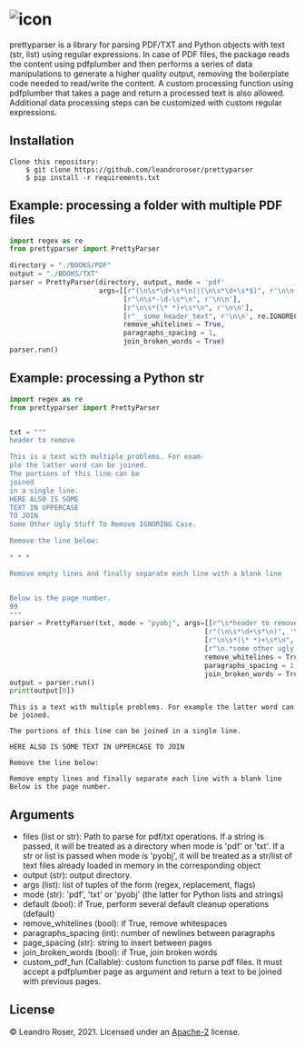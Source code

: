
![icon](https://user-images.githubusercontent.com/10769732/140857203-e0580717-52c3-4cdd-affc-00ad5bf0a526.png)
===========


prettyparser is a library for parsing PDF/TXT and Python objects with text (str, list) using regular expressions. 
In case of PDF files, the package reads the content using pdfplumber and then performs a series of
data manipulations to generate a higher quality output, removing the boilerplate code needed to read/write the content. A custom processing function using pdfplumber that takes a page and return a processed text is also allowed. Additional data processing steps can be customized with custom regular expressions.


## Installation

```
Clone this repository:
    $ git clone https://github.com/leandroroser/prettyparser
    $ pip install -r requirements.txt
```


## Example: processing a folder with multiple PDF files

```Python
import regex as re
from prettyparser import PrettyParser

directory = "./BOOKS/PDF"
output = "./BOOKS/TXT"
parser = PrettyParser(directory, output, mode = 'pdf' 
                      args=[[r"(\n\s*\d+\s*\n)|(\n\s*\d+\s*$)", r'\n\n'],
                            [r"\n\s*-\d-\s*\n", r'\n\n'], 
                            [r"\n\s*(\* *)+\s*\n", r'\n\n'],
                            [r"__some_header_text", r'\n\n', re.IGNORECASE]],
                            remove_whitelines = True,
                            paragraphs_spacing = 1,
                            join_broken_words = True)
parser.run()
```

## Example: processing a Python str

```Python
import regex as re
from prettyparser import PrettyParser


txt = """
header to remove

This is a text with multiple problems. For exam-
ple the latter word can be joined. 
The portions of this line can be
joined
in a single line.
HERE ALSO IS SOME
TEXT IN UPPERCASE
TO JOIN
Some Other Ugly Stuff To Remove IGNORING Case. 

Remove the line below:

* * * 

Remove empty lines and finally separate each line with a blank line


Below is the page number.
99
"""
parser = PrettyParser(txt, mode = "pyobj", args=[[r"\s*header to remove\s*\n",r""],
                                                [r"(\n\s*\d+\s*\n)", '\n\n'],
                                                [r"\n\s*(\* *)+\s*\n", '\n\n'],
                                                [r"\n.*some other ugly stuff.*", '\n\n', re.IGNORECASE]],
                                                remove_whitelines = True,
                                                paragraphs_spacing = 1,
                                                join_broken_words = True)
output = parser.run()
print(output[0])
```

```
This is a text with multiple problems. For example the latter word can be joined.

The portions of this line can be joined in a single line.

HERE ALSO IS SOME TEXT IN UPPERCASE TO JOIN

Remove the line below: 

Remove empty lines and finally separate each line with a blank line Below is the page number.
```

Arguments
---------
- files (list or str): Path to parse for pdf/txt operations. If a string is passed, it will be treated as a directory when mode is 'pdf' or 'txt'. If a str or list is passed when mode is 'pyobj', it will be treated as a str/list of text files already loaded in memory in the corresponding object
- output (str): output directory.
- args (list): list of tuples of the form (regex, replacement, flags)
- mode (str): 'pdf', 'txt' or 'pyobj' (the latter for Python lists and strings)
- default (bool): if True, perform several default cleanup operations (default)
- remove_whitelines (bool): if True, remove whitespaces
- paragraphs_spacing (int): number of newlines between paragraphs
- page_spacing (str): string to insert between pages
- join_broken_words (bool): if True, join broken words
- custom_pdf_fun (Callable): custom function to parse pdf files.
  It must accept a pdfplumber page as argument and return a text to be joined with previous pages.
  
License
-------
© Leandro Roser, 2021. Licensed under an [Apache-2](https://github.com/leandroroser/prettyparser/blob/main/LICENSE) license.


